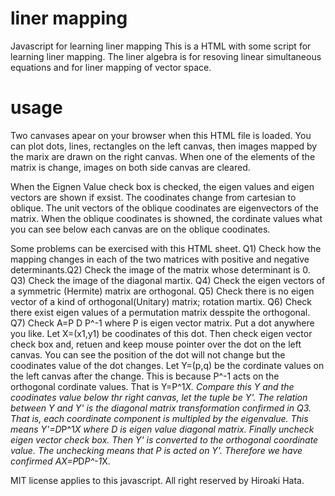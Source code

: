 # liner mapping
Javascript for learning liner mapping
This is a HTML with some script for learning liner mapping.
The liner algebra is for resoving linear simultaneous equations
and for liner mapping of vector space.

# usage
Two canvases apear on your browser when this HTML file is loaded.
You can plot dots, lines, rectangles on the left canvas, then 
images mapped by the marix are drawn on the right canvas.
When one of the elements of the matrix is change, images on 
both side canvas are cleared.

When the Eignen Value check box is checked, the eigen values and eigen
vectors are shown if exsist. The coodinates change from cartesian to oblique.
The unit vectors of the oblique coodinates are eigenvectors of the matrix.
When the oblique coodinates is showned, the cordinate values what you can see
below each canvas are on the oblique coodinates.

Some problems can be exercised with this HTML sheet.
Q1) Check how the mapping changes in each of the two matrices with positive and negative determinants.Q2) Check the image of the matrix whose determinant is 0.
Q3) Check the image of the diagonal martix.
Q4) Check the eigen vectors of a symmetric (Hermite) matrix are orthogonal.
Q5) Check there is no eigen vector of a kind of orthogonal(Unitary) matrix; rotation martix.
Q6) Check there exist eigen values of a permutation matrix desspite the orthogonal.
Q7) Check A=P D P^-1 where P is eigen vector matrix. Put a dot anywhere you like. Let X=(x1,y1) be coodinates of this dot. Then check eigen vector check box and, retuen and keep mouse pointer over the dot on the left canvas.  You can see the position of the dot will not change but the coodinates value of the dot changes. Let Y=(p,q) be the cordinate values on the left canvas after the change. This is because P^-1 acts on the orthogonal cordinate values. That is Y=P^1*X. Compare this Y and the coodinates value below thr right canvas, let the tuple be Y'. The relation between Y and Y' is the diagonal matrix transformation confirmed in Q3. That is, each coordinate component is multipled by the eigenvalue.
This means Y'=D*P^1*X where D is eigen value diagonal matrix. Finally uncheck eigen vector check box.
Then Y' is converted to the orthogonal coordinate value. The unchecking means that P is acted on Y'.
Therefore we have confirmed AX=P*D*P^-1*X.

MIT license applies to this javascript. All right reserved by Hiroaki Hata.

